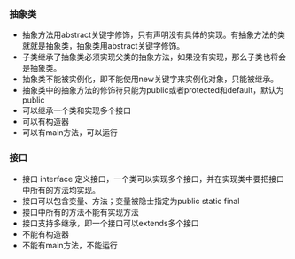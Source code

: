

### 抽象类
- 抽象方法用abstract关键字修饰，只有声明没有具体的实现。有抽象方法的类就就是抽象类，抽象类用abstract关键字修饰。
- 子类继承了抽象类必须实现父类的抽象方法，如果没有实现，那么子类也将会是抽象类。
- 抽象类不能被实例化，即不能使用new关键字来实例化对象，只能被继承。
- 抽象类中的抽象方法的修饰符只能为public或者protected和default，默认为public
- 可以继承一个类和实现多个接口
- 可以有构造器
- 可以有main方法，可以运行

### 接口
- 接口 interface 定义接口，一个类可以实现多个接口，并在实现类中要把接口中所有的方法均实现。
- 接口可以包含变量、方法；变量被隐士指定为public static final
- 接口中所有的方法不能有实现方法
- 接口支持多继承，即一个接口可以extends多个接口
- 不能有构造器
- 不能有main方法，不能运行

